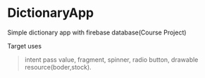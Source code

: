 # DictionaryApp
Simple dictionary app with firebase database(Course Project)

Target uses 
>intent pass value, fragment, spinner, radio button, drawable resource(boder,stock).
